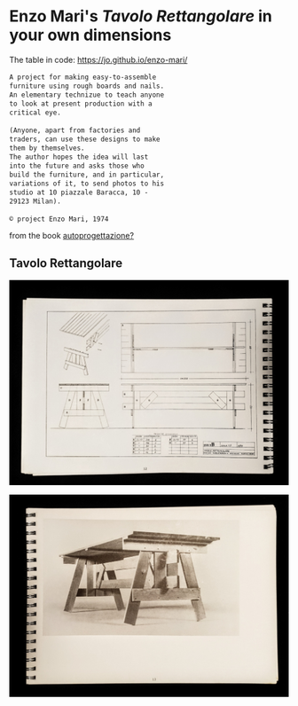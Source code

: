 # Enzo Mari's _Tavolo Rettangolare_ in your own dimensions

The table in code: https://jo.github.io/enzo-mari/


    A project for making easy-to-assemble
    furniture using rough boards and nails.
    An elementary technizue to teach anyone
    to look at present production with a
    critical eye.

    (Anyone, apart from factories and
    traders, can use these designs to make
    them by themselves.
    The author hopes the idea will last
    into the future and asks those who
    build the furniture, and in particular,
    variations of it, to send photos to his
    studio at 10 piazzale Baracca, 10 -
    29123 Milan).

    © project Enzo Mari, 1974

from the book [autoprogettazione?](resources/Enzo-Mari-Autoprogettazione2.pdf)


## Tavolo Rettangolare

![Drawing of table, including material list](./images/drawing.jpg)

![Photo of table](./images/photo.jpg)
